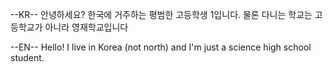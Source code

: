 --KR--
안녕하세요? 한국에 거주하는 평범한 고등학생 1입니다. 물론 다니는 학교는 고등학교가 아니라 영재학교입니다

--EN--
Hello! I live in Korea (not north) and I'm just a science high school student.